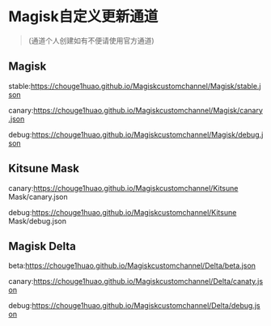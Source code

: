 # Magisk自定义更新通道
> (通道个人创建如有不便请使用官方通道)
     
## Magisk       

stable:https://chouge1huao.github.io/Magiskcustomchannel/Magisk/stable.json          

canary:https://chouge1huao.github.io/Magiskcustomchannel/Magisk/canary.json                
   
debug:https://chouge1huao.github.io/Magiskcustomchannel/Magisk/debug.json                

## Kitsune Mask

canary:https://chouge1huao.github.io/Magiskcustomchannel/Kitsune Mask/canary.json         

debug:https://chouge1huao.github.io/Magiskcustomchannel/Kitsune Mask/debug.json     

## Magisk Delta

beta:https://chouge1huao.github.io/Magiskcustomchannel/Delta/beta.json

canary:https://chouge1huao.github.io/Magiskcustomchannel/Delta/canaty.json

debug:https://chouge1huao.github.io/Magiskcustomchannel/Delta/debug.json